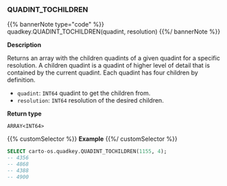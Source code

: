 ### QUADINT_TOCHILDREN

{{% bannerNote type="code" %}}
quadkey.QUADINT_TOCHILDREN(quadint, resolution)
{{%/ bannerNote %}}

**Description**

Returns an array with the children quadints of a given quadint for a specific resolution. A children quadint is a quadint of higher level of detail that is contained by the current quadint. Each quadint has four children by definition.

* `quadint`: `INT64` quadint to get the children from.
* `resolution`: `INT64` resolution of the desired children.

**Return type**

`ARRAY<INT64>`

{{% customSelector %}}
**Example**
{{%/ customSelector %}}

```sql
SELECT carto-os.quadkey.QUADINT_TOCHILDREN(1155, 4);
-- 4356
-- 4868
-- 4388
-- 4900
```